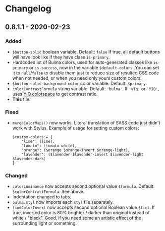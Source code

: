 # Changelog

## 0.8.1.1 - 2020-02-23

### Added

- `$button-solid` boolean variable. Default: `false` If true, all default buttons will have look like if they have class `is-primary`.
- Hardcoded lot of Bulma colors, used for auto-generated classes like `is-primary` or `is-success`, now in the variable `$default-colors`. You can set it to `null`/`false` to disable them just to reduce size of resulted CSS code when not needed, or when you need only yours custom colors.
- `$button-solid-background-color` color variable. Default: `$primary`.
- `colorContrastFormula` string variable. Default: `'bulma'`. If `'yiq'` or `'YIQ'`, uses [YIQ colorspace](https://en.wikipedia.org/wiki/YIQ) to get contrast ratio.
- **This** file.

### Fixed

- `mergeColorMaps()` now works. Literal translation of SASS code just didn't work with Stylus.
  Example of usage for setting custom colors:
	
  ```stylus
  $custom-colors:= {
      "lime": (lime),
      "tomato": (tomato white),
      "orange": ($orange $orange-invert $orange-light),
      "lavender": ($lavender $lavender-invert $lavender-light $lavender-dark)
  }
  ```

### Changed

- `colorLuminance` now accepts second optional value `$formula`. Default: `$colorContrastFormula`. See above.
- Indentation changed to tabs.
- `bulma.styl` now imports each `styl` file separately.
- `findColorInvert` now accepts second optional Boolean value `$tint`. If true, inverted color is 80% brighter / darker than original instead of white / "black". Good, if you need some an artistic effect of the surrounding light or something.